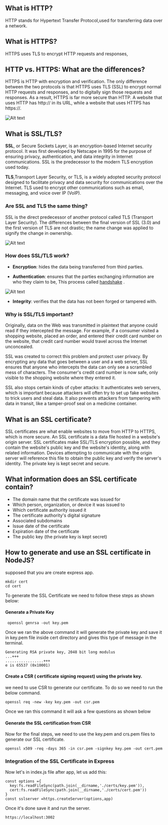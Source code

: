 
## What is HTTP? 

HTTP stands for Hypertext Transfer Protocol,used for transferring data over a network.

## What is HTTPS?

HTTPS uses TLS to encrypt HTTP requests and responses, 

## HTTP vs. HTTPS: What are the differences?

HTTPS is HTTP with encryption and verification. The only difference between the two protocols is that HTTPS uses TLS (SSL) to encrypt normal HTTP requests and responses, and to digitally sign those requests and responses. As a result, HTTPS is far more secure than HTTP. A website that uses HTTP has http:// in its URL, while a website that uses HTTPS has https://.

![Alt text](https://www.cloudflare.com/img/learning/security/glossary/what-is-ssl/http-vs-https.svg)

## What is SSL/TLS?
<b>SSL</b>, or Secure Sockets Layer, is an encryption-based Internet security protocol. It was first developed by Netscape in 1995 for 
the purpose of ensuring privacy, authentication, and data integrity in Internet communications. SSL is the predecessor to the modern TLS encryption used today.

<b>TLS</b>,Transport Layer Security, or TLS, is a widely adopted security protocol designed to facilitate privacy and data security for 
communications over the Internet. TLS  used to encrypt other communications such as email, messaging, and voice over IP (VoIP).

### Are SSL and TLS the same thing?
SSL is the direct predecessor of another protocol called TLS (Transport Layer Security).
The differences between the final version of SSL (3.0) and the first version of TLS are not drastic; the name change was applied to signify the change in ownership.

![Alt text](https://res.cloudinary.com/practicaldev/image/fetch/s--SfAucjE3--/c_limit%2Cf_auto%2Cfl_progressive%2Cq_auto%2Cw_880/https://dev-to-uploads.s3.amazonaws.com/i/0lb1buik85z6dkrn274b.png)

### How does SSL/TLS work?

- <b>Encryption</b>: hides the data being transferred from third parties.

- <b>Authentication</b>: ensures that the parties exchanging information are who they claim to be, This process called [handshake](https://www.cloudflare.com/learning/ssl/what-happens-in-a-tls-handshake/) .


![Alt text](https://cdn.ttgtmedia.com/rms/onlineimages/security-tls_1.3_handshake-h.png)


- <b>Integrity</b>: verifies that the data has not been forged or tampered with.



### Why is SSL/TLS important?
Originally, data on the Web was transmitted in plaintext that anyone could read if they intercepted the message. For example, if a consumer visited a shopping website, placed an order, and entered their credit card number on the website, that credit card number would travel across the Internet unconcealed.

SSL was created to correct this problem and protect user privacy. By encrypting any data that goes between a user and a web server, SSL ensures that anyone who intercepts the data can only see a scrambled mess of characters. The consumer's credit card number is now safe, only visible to the shopping website where they entered it.

SSL also stops certain kinds of cyber attacks: It authenticates web servers, which is important because attackers will often try to set up fake websites to trick users and steal data. It also prevents attackers from tampering with data in transit, like a tamper-proof seal on a medicine container.








## What is an SSL certificate?

SSL certificates are what enable websites to move from HTTP to HTTPS, which is more secure. An SSL certificate is a data file hosted in a website's origin server. SSL certificates make SSL/TLS encryption possible, and they contain the website's public key and the website's identity, along with related information. Devices attempting to communicate with the origin server will reference this file to obtain the public key and verify the server's identity. The private key is kept secret and secure.

## What information does an SSL certificate contain?

- The domain name that the certificate was issued for
- Which person, organization, or device it was issued to
- Which certificate authority issued it
- The certificate authority's digital signature
- Associated subdomains
- Issue date of the certificate
- Expiration date of the certificate
- The public key (the private key is kept secret)

## How to generate and use an SSL certificate in NodeJS?

supposed that you are create express app.
```
mkdir cert
cd cert
```

To generate the SSL Certificate we need to follow these steps as shown below:

#### Generate a Private Key
```
 openssl genrsa -out key.pem
```
Once we ran the above command it will generate the private key and save it in key.pem file inside cert directory and gives this type of message in the terminal.
```
Generating RSA private key, 2048 bit long modulus
...+++
.................+++
e is 65537 (0x10001)

```

#### Create a CSR ( certificate signing request) using the private key.

we need to use CSR to generate our certificate. To do so we need to run the below command.
```
openssl req -new -key key.pem -out csr.pem
```
Once we ran this command it will ask a few questions as shown below

#### Generate the SSL certification from CSR

Now for the final steps, we need to use the key.pem and crs.pem files to generate our SSL certificate.
```
openssl x509 -req -days 365 -in csr.pem -signkey key.pem -out cert.pem
```
### Integration of the SSL Certificate in Express
Now let's in index.js file after app, let us add this:
```
const options ={
  key:fs.readFileSync(path.join(__dirname,'./certs/key.pem')),
  cert:fs.readFileSync(path.join(__dirname,'./certs/cert.pem')) 
}
const sslserver =https.createServer(options,app)
```
Once it's done save it and run the server.
```
https://localhost:3002
```
```

```
